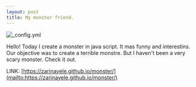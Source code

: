 ```yaml
---
layout: post
title: My monster friend.
---
```


![_config.yml](http://kingofwallpapers.com/monster/monster-005.jpg)

Hello! Today I create a monster in java script. It mas funny and interestins. Our objective was to create a terrible monstre. But I haven't been a very scary monster. Check it out. 

LINK: [https://zarinayele.github.io/monster/](mailto:https://zarinayele.github.io/monster/)



